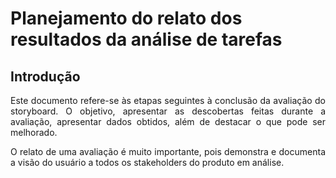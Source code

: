 # Planejamento do relato dos resultados da análise de tarefas

## Introdução
<p align="justify">
Este documento refere-se às etapas seguintes à conclusão da avaliação do storyboard. O objetivo, apresentar as descobertas feitas durante a avaliação, apresentar dados obtidos, além de destacar o que pode ser melhorado.
</p>
<p align="justify">
O relato de uma avaliação é muito importante, pois demonstra e documenta a visão do usuário a todos os stakeholders do produto em análise.
</p>

